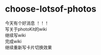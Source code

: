 # choose-lotsof-photos   
今天有个好消息 ！！！     
写关于photoKit的wiki     
继续写wiki     
完成wiki     
继续重新写卡片切换效果     

